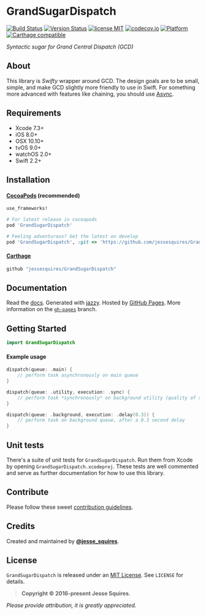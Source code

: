 # GrandSugarDispatch
[![Build Status](https://secure.travis-ci.org/jessesquires/GrandSugarDispatch.svg)](http://travis-ci.org/jessesquires/GrandSugarDispatch) [![Version Status](https://img.shields.io/cocoapods/v/GrandSugarDispatch.svg)][podLink] [![license MIT](https://img.shields.io/cocoapods/l/GrandSugarDispatch.svg)][mitLink] [![codecov.io](https://img.shields.io/codecov/c/github/jessesquires/GrandSugarDispatch.svg)](http://codecov.io/github/jessesquires/GrandSugarDispatch) [![Platform](https://img.shields.io/cocoapods/p/GrandSugarDispatch.svg)][docsLink] [![Carthage compatible](https://img.shields.io/badge/Carthage-compatible-4BC51D.svg?style=flat)](https://github.com/Carthage/Carthage)

*Syntactic sugar for Grand Central Dispatch (GCD)*

## About

This library is *Swifty* wrapper around GCD. The design goals are to be small, simple, and make GCD slightly more friendly to use in Swift. For something more advanced with features like chaining, you should use [Async](https://github.com/duemunk/Async).

## Requirements

* Xcode 7.3+
* iOS 8.0+
* OSX 10.10+
* tvOS 9.0+
* watchOS 2.0+
* Swift 2.2+

## Installation

#### [CocoaPods](http://cocoapods.org) (recommended)

````ruby
use_frameworks!

# For latest release in cocoapods
pod 'GrandSugarDispatch'

# Feeling adventurous? Get the latest on develop
pod 'GrandSugarDispatch', :git => 'https://github.com/jessesquires/GrandSugarDispatch.git', :branch => 'develop'
````

#### [Carthage](https://github.com/Carthage/Carthage)

````bash
github "jessesquires/GrandSugarDispatch"
````

## Documentation

Read the [docs][docsLink]. Generated with [jazzy](https://github.com/realm/jazzy). Hosted by [GitHub Pages](https://pages.github.com). More information on the [`gh-pages`](https://github.com/jessesquires/GrandSugarDispatch/tree/gh-pages) branch.

## Getting Started

````swift
import GrandSugarDispatch
````

#### Example usage

```swift
dispatch(queue: .main) {
    // perform task asynchronously on main queue
}

dispatch(queue: .utility, execution: .sync) {
    // perform task *synchronously* on background utility (quality of service) queue
}

dispatch(queue: .background, execution: .delay(0.3)) {
    // perform task on background queue, after a 0.3 second delay
}
```

## Unit tests

There's a suite of unit tests for `GrandSugarDispatch`. Run them from Xcode by opening `GrandSugarDispatch.xcodeproj`. These tests are well commented and serve as further documentation for how to use this library.

## Contribute

Please follow these sweet [contribution guidelines](https://github.com/jessesquires/HowToContribute).

## Credits

Created and maintained by [**@jesse_squires**](https://twitter.com/jesse_squires).

## License

`GrandSugarDispatch` is released under an [MIT License][mitLink]. See `LICENSE` for details.

>**Copyright &copy; 2016-present Jesse Squires.**

*Please provide attribution, it is greatly appreciated.*

[podLink]:https://cocoapods.org/pods/GrandSugarDispatch
[docsLink]:http://www.jessesquires.com/GrandSugarDispatch
[mitLink]:http://opensource.org/licenses/MIT
